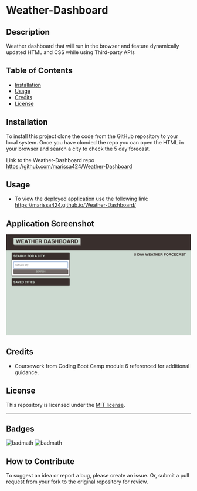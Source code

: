 # Weather-Dashboard

## Description
Weather dashboard that will run in the browser and feature dynamically updated HTML and CSS while using Third-party APIs

## Table of Contents
- [Installation](#installation)
- [Usage](#usage)
- [Credits](#credits)
- [License](#license)

## Installation
To install this project clone the code from the GitHub repository to your local system. Once you have clonded the repo you can open the HTML in your browser and search a city to check the 5 day forecast. 

Link to the Weather-Dashboard repo https://github.com/marissa424/Weather-Dashboard

## Usage
* To view the deployed application use the following link: https://marissa424.github.io/Weather-Dashboard/

## Application Screenshot

![Test Screenshot](/assets/images/weather.jpg)

## Credits
* Coursework from Coding Boot Camp module 6 referenced for additional guidance.


## License
This repository is licensed under the [MIT license](https://choosealicense.com/licenses/mit/).

---

## Badges
![badmath](https://img.shields.io/github/languages/top/lernantino/badmath)
![badmath](https://img.shields.io/github/license/marissa424/module9_README)

## How to Contribute
  To suggest an idea or report a bug, please create an issue. Or, submit a pull request from your fork to the original repository for review.